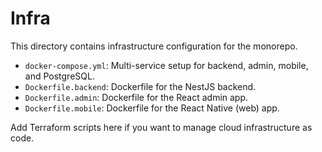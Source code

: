 # Infra

This directory contains infrastructure configuration for the monorepo.

- `docker-compose.yml`: Multi-service setup for backend, admin, mobile, and PostgreSQL.
- `Dockerfile.backend`: Dockerfile for the NestJS backend.
- `Dockerfile.admin`: Dockerfile for the React admin app.
- `Dockerfile.mobile`: Dockerfile for the React Native (web) app.

Add Terraform scripts here if you want to manage cloud infrastructure as code.
